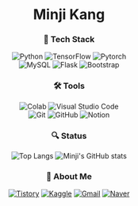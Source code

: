 <div align="center">
  <h1>Minji Kang</h1>

  <h3>🤖 Tech Stack</h3>
  <p>
    <img src="https://img.shields.io/badge/Python-3776AB?style=for-the-badge&logo=python&logoColor=white" alt="Python"/>
    <img src="https://img.shields.io/badge/TensorFlow-FF6F00?style=for-the-badge&logo=tensorflow&logoColor=white" alt="TensorFlow"/> 
    <img src="https://img.shields.io/badge/PyTorch-EE4C2C?style=for-the-badge&logo=PyTorch&logoColor=white" alt="Pytorch"/> <br>
    <img src="https://img.shields.io/badge/MySQL-005C84?style=for-the-badge&logo=mysql&logoColor=white" alt="MySQL"/>
    <img src="https://img.shields.io/badge/Flask-000000?style=for-the-badge&logo=flask&logoColor=white" alt="Flask"/>
    <img src="https://img.shields.io/badge/Bootstrap-563D7C?style=for-the-badge&logo=bootstrap&logoColor=white" alt="Bootstrap"/>
  </p>
  

  <h3>🛠️ Tools</h3>
  <p>
    <img src="https://img.shields.io/badge/Colab-F9AB00?style=for-the-badge&logo=googlecolab&color=525252" alt="Colab"/>
    <img src="https://img.shields.io/badge/Visual_Studio_Code-0078D4?style=for-the-badge&logo=visual%20studio%20code&logoColor=white" alt="Visual Studio Code"/> <br>
    <img src="https://img.shields.io/badge/git-F05032?style=for-the-badge&logo=git&logoColor=white" alt="Git"/>
    <img src="https://img.shields.io/badge/GitHub-100000?style=for-the-badge&logo=github&logoColor=white" alt="GitHub"/>
    <img src="https://img.shields.io/badge/Notion-%23000000.svg?style=for-the-badge&logo=notion&logoColor=white" alt="Notion"/>
  </p>
  

  <h3>🔍 Status</h3>
  <p>
    <img src="https://github-readme-stats.vercel.app/api/top-langs/?username=mingd00&layout=compact" alt="Top Langs"/> </tap>
    <img src="https://github-readme-stats.vercel.app/api?username=mingd00&show_icons=true" alt="Minji's GitHub stats"/>
  </p>
  

  <h3>👀 About Me</h3>
  <p>
    <a href="https://irreplaceablehotgirl.tistory.com"><img src="https://img.shields.io/badge/tistory-000000?style=flat-square&logo=Gmail&logoColor=white" alt="Tistory"/></a>
    <a href="https://www.kaggle.com/minji12300"><img src="https://img.shields.io/badge/kaggle-20BEFF?style=flat-square&logo=Gmail&logoColor=white" alt="Kaggle"/></a>
    <a href="mailto:rkdalswl403@gmail.com"><img src="https://img.shields.io/badge/Gmail-d14836?style=flat-square&logo=Gmail&logoColor=white" alt="Gmail"/></a>
    <a href="mailto:rkdalswl403@naver.com"><img src="https://img.shields.io/badge/Naver-03C75A?style=flat-square&logo=Naver&logoColor=white" alt="Naver"/></a>
  </p>
</div>
